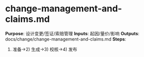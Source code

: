 # change-management-and-claims.md

**Purpose**: 设计变更/签证/索赔管理
**Inputs**: 起因/量价/影响
**Outputs**: docs/change/change-management-and-claims.md
**Steps**:

1. 准备→2) 生成→3) 校核→4) 发布
